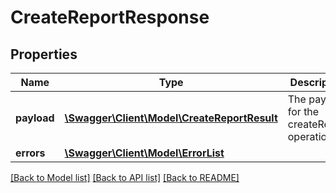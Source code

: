# CreateReportResponse

## Properties
Name | Type | Description | Notes
------------ | ------------- | ------------- | -------------
**payload** | [**\Swagger\Client\Model\CreateReportResult**](CreateReportResult.md) | The payload for the createReport operation. | [optional] 
**errors** | [**\Swagger\Client\Model\ErrorList**](ErrorList.md) |  | [optional] 

[[Back to Model list]](../README.md#documentation-for-models) [[Back to API list]](../README.md#documentation-for-api-endpoints) [[Back to README]](../README.md)


